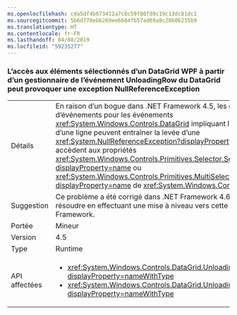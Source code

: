 ```yaml
---
ms.openlocfilehash: cda5df4b673412a7c8c59f80f89c19c13dc81dc1
ms.sourcegitcommit: 5b6d778ebb269ee6684fb57ad69a8c28b06235b9
ms.translationtype: HT
ms.contentlocale: fr-FR
ms.lasthandoff: 04/08/2019
ms.locfileid: "59235277"
---
```

### <a name="accessing-a-wpf-datagrids-selected-items-from-a-handler-of-the-datagrids-unloadingrow-event-can-cause-a-nullreferenceexception"></a>L’accès aux éléments sélectionnés d’un DataGrid WPF à partir d’un gestionnaire de l’événement UnloadingRow du DataGrid peut provoquer une exception NullReferenceException

|   |   |
|---|---|
|Détails|En raison d’un bogue dans .NET Framework 4.5, les gestionnaires d’événements pour les événements <xref:System.Windows.Controls.DataGrid> impliquant la suppression d’une ligne peuvent entraîner la levée d’une <xref:System.NullReferenceException?displayProperty=name> s’ils accèdent aux propriétés <xref:System.Windows.Controls.Primitives.Selector.SelectedItem?displayProperty=name> ou <xref:System.Windows.Controls.Primitives.MultiSelector.SelectedItems?displayProperty=name> de <xref:System.Windows.Controls.DataGrid>.|
|Suggestion|Ce problème a été corrigé dans .NET Framework 4.6 et vous pouvez le résoudre en effectuant une mise à niveau vers cette version du .NET Framework.|
|Portée|Mineur|
|Version|4.5|
|Type|Runtime|
|API affectées|<ul><li><xref:System.Windows.Controls.DataGrid.UnloadingRow?displayProperty=nameWithType></li><li><xref:System.Windows.Controls.DataGrid.UnloadingRowDetails?displayProperty=nameWithType></li></ul>|
